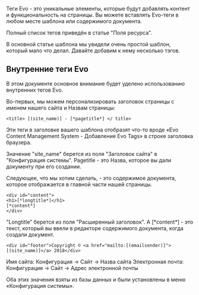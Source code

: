Теги Evo - это уникальные элементы, которые будут добавлять контент и функциональность на страницы. Вы можете вставлять Evo-теги в любом месте шаблона или содержимого документа.

Полный список тегов приведён в статье "Поля ресурса".

В основной статье шаблона мы увидели очень простой шаблон, который мало что делал. Давайте добавим к нему несколько тэгов.

## Внутренние теги Evo ##
В этом документе основное внимание будет уделено использованию внутренних тегов Evo.

Во-первых, мы можем персонализировать заголовок страницы с именем нашего сайта и Назвам страницы:

```
<title> [(site_name)] - [*pagetitle*] </ title>
```

Эти теги в заголовке вашего шаблона отобразят что-то вроде «Evo Content Management System - Добавление Evo Tags» в строке заголовка браузера.

Значение "site_name" берется из поля "Заголовок сайта" в "Конфигурация системы". Pagetitle - это Назва, которое вы дали документу при его создании.

Следующее, что мы хотим сделать, - это содержимое документа, которое отображается в главной части нашей страницы. 
```
<div id="content">
<h1>[*longtitle*]</h1>
[*content*]
</div>
```
"Longtitle" берется из поля "Расширенный заголовок". А [\*content\*] - это текст, который вы ввели в редакторе содержимого документа, когда создали документ.


```
<div id="footer">Copyright © <a href="mailto:[(emailsender)]">[(site_name)]</a> 2018</div>
```
Имя сайта: Конфигурация -> Сайт -> Назва сайта
Электронная почта: Конфигурация -> Сайт -> Адрес электронной почты

Оба этих значения взяты из базы данных и были установлены в меню «Конфигурация системы».

